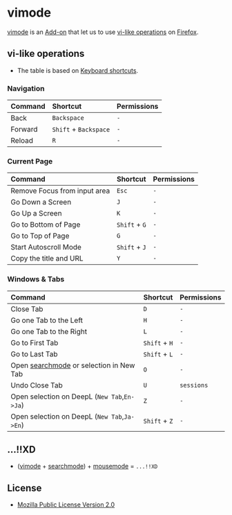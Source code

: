 # vimode
[vimode](https://ghsable.github.io/vimode/) is an [Add-on](https://addons.mozilla.org/en-US/firefox/) that let us to use [vi-like operations](#vi-like-operations) on [Firefox](https://www.mozilla.org/en-US/firefox/browsers/).

## vi-like operations
* The table is based on [Keyboard shortcuts](https://support.mozilla.org/en-US/kb/keyboard-shortcuts-perform-firefox-tasks-quickly).
### Navigation
| Command | Shortcut              | Permissions |
| :---    | :---                  | :---        |
| Back    | `Backspace`           | `-`         |
| Forward | `Shift` + `Backspace` | `-`         |
| Reload  | `R`                   | `-`         |

### Current Page
| Command                      | Shortcut      | Permissions |
| :---                         | :---          | :---        |
| Remove Focus from input area | `Esc`         | `-`         |
| Go Down a Screen             | `J`           | `-`         |
| Go Up a Screen               | `K`           | `-`         |
| Go to Bottom of Page         | `Shift` + `G` | `-`         |
| Go to Top of Page            | `G`           | `-`         |
| Start Autoscroll Mode        | `Shift` + `J` | `-`         |
| Copy the title and URL       | `Y`           | `-`         |

### Windows & Tabs
| Command                                      | Shortcut      | Permissions |
| :---                                         | :---          | :---        |
| Close Tab                                    | `D`           | `-`         |
| Go one Tab to the Left                       | `H`           | `-`         |
| Go one Tab to the Right                      | `L`           | `-`         |
| Go to First Tab                              | `Shift` + `H` | `-`         |
| Go to Last Tab                               | `Shift` + `L` | `-`         |
| Open [searchmode](https://ghsable.github.io/searchmode/) or selection in New Tab | `O` | `-` |
| Undo Close Tab                               | `U`           | `sessions`  |
| Open selection on DeepL (`New Tab`,`En->Ja`) | `Z`           | `-`         |
| Open selection on DeepL (`New Tab`,`Ja->En`) | `Shift` + `Z` | `-`         |

## ...!!XD
* ([vimode](https://ghsable.github.io/vimode/) + [searchmode](https://ghsable.github.io/searchmode/)) + [mousemode](https://crates.io/crates/mousemode) = `...!!XD`

## License
* [Mozilla Public License Version 2.0](https://www.mozilla.org/en-US/MPL/2.0/)
